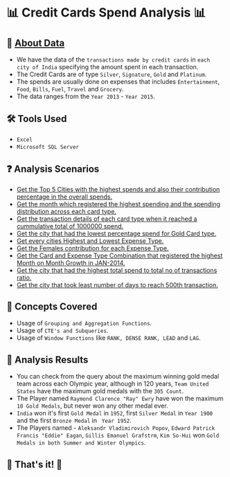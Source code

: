 # 📊 Credit Cards Spend Analysis 📊

## 📍 [About Data](https://github.com/AnalystDaipayan/Credit_Card_Spend_Analysis/tree/main/Datasets) 
- We have the data of the ```transactions made by credit cards``` in ```each city of India``` specifying the amount spent in each transaction.
- The Credit Cards are of type ```Silver```, ```Signature```, ```Gold``` and ```Platinum```.
- The spends are usually done on expenses that includes ```Entertainment```, ```Food```, ```Bills```, ```Fuel```, ```Travel``` and ```Grocery```.
- The data ranges from the ```Year 2013``` - ```Year 2015```.

## 🛠️ Tools Used
- ```Excel```
- ```Microsoft SQL Server```

## ❓ Analysis Scenarios
- [Get the Top 5 Cities with the highest spends and also their contribution percentage in the overall spends.](https://github.com/AnalystDaipayan/Credit_Card_Spend_Analysis/blob/main/SQLSolution/SQLAnalysis.md)
- [Get the month which registered the highest spending and the spending distribution across each card type.](https://github.com/AnalystDaipayan/Credit_Card_Spend_Analysis/blob/main/SQLSolution/SQLAnalysis.md)
- [Get the transaction details of each card type when it reached a cummulative total of 1000000 spend.](https://github.com/AnalystDaipayan/Credit_Card_Spend_Analysis/blob/main/SQLSolution/SQLAnalysis.md)
- [Get the city that had the lowest percentage spend for Gold Card type.](https://github.com/AnalystDaipayan/Credit_Card_Spend_Analysis/blob/main/SQLSolution/SQLAnalysis.md)
- [Get every cities Highest and Lowest Expense Type.](https://github.com/AnalystDaipayan/Credit_Card_Spend_Analysis/blob/main/SQLSolution/SQLAnalysis.md)
- [Get the Females contribution for each Expense Type.](https://github.com/AnalystDaipayan/Credit_Card_Spend_Analysis/blob/main/SQLSolution/SQLAnalysis.md)
- [Get the Card and Expense Type Combination that registered the highest Month on Month Growth in JAN-2014.](https://github.com/AnalystDaipayan/Credit_Card_Spend_Analysis/blob/main/SQLSolution/SQLAnalysis.md)
- [Get the city that had the highest total spend to total no of transactions ratio.](https://github.com/AnalystDaipayan/Credit_Card_Spend_Analysis/blob/main/SQLSolution/SQLAnalysis.md)
- [Get the city that took least number of days to reach 500th transaction.](https://github.com/AnalystDaipayan/Credit_Card_Spend_Analysis/blob/main/SQLSolution/SQLAnalysis.md)

## 🎡 Concepts Covered
- Usage of ```Grouping and Aggregation Functions```.
- Usage of ```CTE's and Subqueries```.
- Usage of ```Window Functions``` like ```RANK, DENSE RANK, LEAD``` and ```LAG```.

## 🎯 Analysis Results 
- You can check from the query about the maximum winning gold medal team across each Olympic year, although in 120 years, ```Team United States``` have the maximum gold medals with the ```305 Count```.
- The Player named ```Raymond Clarence "Ray" Ewry``` have won the maximum ```10 Gold Medals```, but never won any other medal ever.
- ```India``` won it's first ```Gold Medal``` in ```1952```, first ```Silver Medal``` in ```Year 1900``` and the first ```Bronze Medal``` in ``` Year 1952```.
- The Players named - ```Aleksandr Vladimirovich Popov```, ```Edward Patrick Francis "Eddie" Eagan```, ```Gillis Emanuel Grafstrm```, ```Kim So-Hui``` won ```Gold Medals in both Summer and Winter Olympics```.

## 🎉 That's it! 🎉

